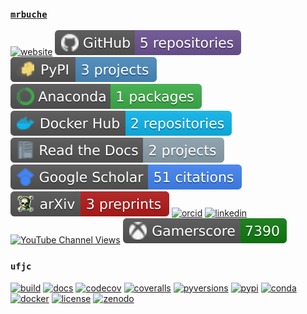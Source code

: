 ### [`mrbuche`](https://github.com/mrbuche)

[![website](https://img.shields.io/website?down_message=offline&up_message=online&url=https%3A%2F%2Fmrbuche.com&label=Website&logo=realm)](https://mrbuche.com) [![github](https://raw.githubusercontent.com/mrbuche/mrbuche/data/badges/github-repos-count.svg)](https://github.com/mrbuche/mrbuche/blob/main/REPOSITORIES.md) [![pypi](https://raw.githubusercontent.com/mrbuche/mrbuche/data/badges/pypi-projects-count.svg)](https://pypi.org/user/mrbuche/) [![anaconda](https://raw.githubusercontent.com/mrbuche/mrbuche/data/badges/anaconda-packages-count.svg)](https://anaconda.org/mrbuche) [![docker](https://raw.githubusercontent.com/mrbuche/mrbuche/data/badges/docker-hub-repos-count.svg)](https://hub.docker.com/u/mrbuche) [![rtd](https://raw.githubusercontent.com/mrbuche/mrbuche/data/badges/rtd-projects-count.svg)](https://readthedocs.org/profiles/mrbuche/) [![scholar](https://raw.githubusercontent.com/mrbuche/mrbuche/data/badges/google-scholar-citations-total.svg)](https://scholar.google.com/citations?user=YJ8Ei6AAAAAJ&hl) [![arXiv](https://raw.githubusercontent.com/mrbuche/mrbuche/data/badges/arxiv-preprints-count.svg)](https://arxiv.org/search/?searchtype=author&query=Buche%2C+M+R) [![orcid](https://img.shields.io/badge/ORCID-1%20peer%20reviews-red?color=a6ce39&logo=orcid&logoColor=a6ce39)](https://orcid.org/0000-0003-1892-0502) [![linkedin](https://img.shields.io/badge/LinkedIn-400+%20followers-red?color=0a66c2&logo=linkedin&logoColor=0a66c2)](https://www.linkedin.com/in/mrbuche) [![YouTube Channel Views](https://img.shields.io/youtube/channel/views/UCb_NjvAO66L3vUPT1e7x7ag?color=ff0000&label=Views&logo=youtube&logoColor=ff0000&style=flat)](https://youtube.com/channel/UCb_NjvAO66L3vUPT1e7x7ag) [![xbox](https://raw.githubusercontent.com/mrbuche/mrbuche/data/badges/xbox-gamerscore.svg)](https://account.xbox.com/en-us/profile?gamertag=mrbuche88)

### `ufjc`

[![build](https://img.shields.io/github/workflow/status/sandialabs/ufjc/main?label=GitHub&logo=github)](https://github.com/sandialabs/ufjc)
[![docs](https://img.shields.io/readthedocs/ufjc?logo=readthedocs&label=Read%20the%20Docs)](https://ufjc.readthedocs.io/en/latest/)
[![codecov](https://img.shields.io/codecov/c/github/sandialabs/ufjc?label=Codecov&logo=codecov)](https://codecov.io/gh/sandialabs/ufjc)
[![coveralls](https://img.shields.io/coveralls/github/sandialabs/ufjc?logo=coveralls&label=Coveralls)](https://coveralls.io/github/sandialabs/ufjc?branch=main)
[![pyversions](https://img.shields.io/pypi/pyversions/ufjc.svg?logo=python&logoColor=FBE072&color=4B8BBE&label=Python)](https://pypi.org/project/ufjc/)
[![pypi](https://img.shields.io/pypi/v/ufjc?logo=pypi&logoColor=FBE072&label=PyPI&color=4B8BBE)](https://pypi.org/project/ufjc/)
[![conda](https://img.shields.io/conda/v/mrbuche/ufjc.svg?logo=anaconda&color=3EB049&label=Anaconda)](https://anaconda.org/mrbuche/ufjc/)
[![docker](https://img.shields.io/docker/v/mrbuche/ufjc?color=0db7ed&label=Docker%20Hub&logo=docker&logoColor=0db7ed)](https://hub.docker.com/r/mrbuche/ufjc)
[![license](https://img.shields.io/github/license/sandialabs/ufjc?label=License)](https://github.com/sandialabs/ufjc/blob/main/LICENSE)
[![zenodo](https://zenodo.org/badge/DOI/10.5281/zenodo.6114263.svg)](https://doi.org/10.5281/zenodo.6114263)
